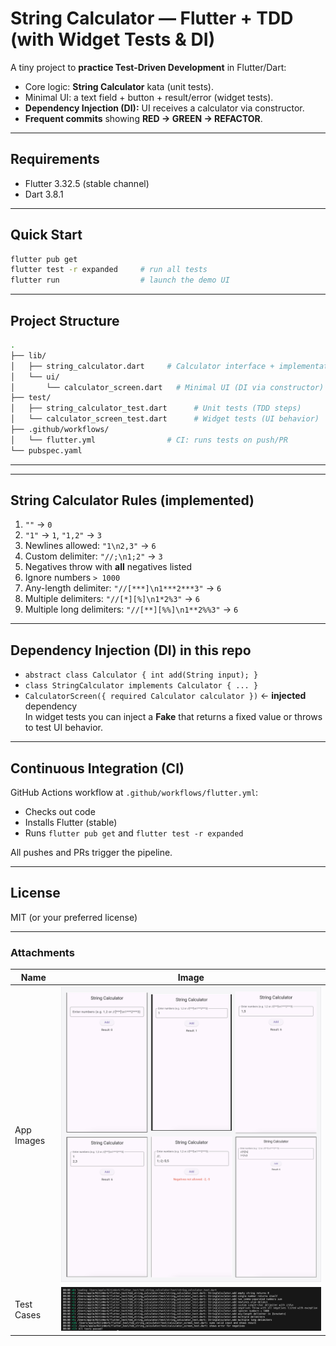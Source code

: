 # String Calculator — Flutter + TDD (with Widget Tests & DI)

A tiny project to **practice Test-Driven Development** in Flutter/Dart:

- Core logic: **String Calculator** kata (unit tests).
- Minimal UI: a text field + button + result/error (widget tests).
- **Dependency Injection (DI):** UI receives a calculator via constructor.
- **Frequent commits** showing **RED → GREEN → REFACTOR**.

---

## Requirements

- Flutter 3.32.5 (stable channel)
- Dart 3.8.1

---

## Quick Start

```bash
flutter pub get
flutter test -r expanded     # run all tests
flutter run                  # launch the demo UI
```

---

## Project Structure

```bash
.
├── lib/
│   ├── string_calculator.dart     # Calculator interface + implementation + exception
│   └── ui/
│       └── calculator_screen.dart   # Minimal UI (DI via constructor)
├── test/
│   ├── string_calculator_test.dart      # Unit tests (TDD steps)
│   └── calculator_screen_test.dart      # Widget tests (UI behavior)
├── .github/workflows/
│   └── flutter.yml                # CI: runs tests on push/PR
└── pubspec.yaml

```

---


---

## String Calculator Rules (implemented)

1. `""` → `0`  
2. `"1"` → `1`, `"1,2"` → `3`  
3. Newlines allowed: `"1\n2,3"` → `6`  
4. Custom delimiter: `"//;\n1;2"` → `3`  
5. Negatives throw with **all** negatives listed  
6. Ignore numbers `> 1000`  
7. Any-length delimiter: `"//[***]\n1***2***3"` → `6`  
8. Multiple delimiters: `"//[*][%]\n1*2%3"` → `6`  
9. Multiple long delimiters: `"//[**][%%]\n1**2%%3"` → `6`

---

## Dependency Injection (DI) in this repo

- `abstract class Calculator { int add(String input); }`
- `class StringCalculator implements Calculator { ... }`
- `CalculatorScreen({ required Calculator calculator })` ← **injected** dependency  
  In widget tests you can inject a **Fake** that returns a fixed value or throws to test UI behavior.

---

## Continuous Integration (CI)

GitHub Actions workflow at `.github/workflows/flutter.yml`:

- Checks out code
- Installs Flutter (stable)
- Runs `flutter pub get` and `flutter test -r expanded`

All pushes and PRs trigger the pipeline.

---

## License

MIT (or your preferred license)

---

### Attachments

| Name             | Image                                                                |
| ----------------- | ------------------------------------------------------------------ |
| App Images | ![AppTestCase](./screenshots/string_calculator_app.png) |
| Test Cases | ![TestCase](./screenshots/test_cases.png) |
